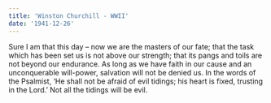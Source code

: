 ```yaml
---
title: 'Winston Churchill - WWII'
date: '1941-12-26'
---
```


Sure I am that this day – now we are the masters of our fate; that the task which has been set us is not above our strength; that its pangs and toils are not beyond our endurance. As long as we have faith in our cause and an unconquerable will-power, salvation will not be denied us. In the words of the Psalmist, ‘He shall not be afraid of evil tidings; his heart is fixed, trusting in the Lord.’ Not all the tidings will be evil.
